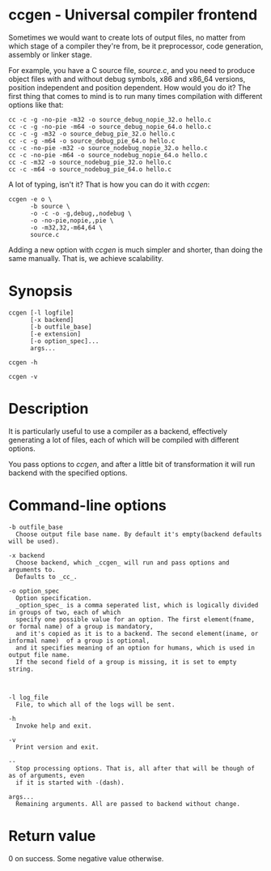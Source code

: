 # ccgen - Universal compiler frontend

Sometimes we would want to create lots of output files, no matter from which stage of a compiler they're from, be it preprocessor, code generation, assembly or linker stage.

For example, you have a C source file, _source.c_, and you need to produce object files with and without debug symbols, x86 and x86_64 versions, position independent and position dependent. How would you do it? The first thing that comes to mind is to run many times compilation with different options like that:
    
``` shell
cc -c -g -no-pie -m32 -o source_debug_nopie_32.o hello.c
cc -c -g -no-pie -m64 -o source_debug_nopie_64.o hello.c
cc -c -g -m32 -o source_debug_pie_32.o hello.c
cc -c -g -m64 -o source_debug_pie_64.o hello.c
cc -c -no-pie -m32 -o source_nodebug_nopie_32.o hello.c
cc -c -no-pie -m64 -o source_nodebug_nopie_64.o hello.c
cc -c -m32 -o source_nodebug_pie_32.o hello.c
cc -c -m64 -o source_nodebug_pie_64.o hello.c
```

A lot of typing, isn't it?
That is how you can do it with _ccgen_:

``` shell
ccgen -e o \
	  -b source \
	  -o -c -o -g,debug,,nodebug \
	  -o -no-pie,nopie,,pie \
	  -o -m32,32,-m64,64 \
	  source.c
```

Adding a new option with _ccgen_ is much simpler and shorter, than doing the same manually.
That is, we achieve scalability.

# Synopsis

``` shell
ccgen [-l logfile]
	  [-x backend]
	  [-b outfile_base]
	  [-e extension]
	  [-o option_spec]...
	  args...

ccgen -h

ccgen -v
```

# Description

  It is particularly useful to use a compiler as a backend,
  effectively generating a lot of files, each of which will be compiled with different options.

  You pass options to _ccgen_, and after a little bit of transformation it will
  run backend with the specified options.

# Command-line options
    -b outfile_base
      Choose output file base name. By default it's empty(backend defaults will be used).

    -x backend
      Choose backend, which _ccgen_ will run and pass options and arguments to.
      Defaults to _cc_.

    -o option_spec
      Option specification. 
      _option_spec_ is a comma seperated list, which is logically divided in groups of two, each of which
      specify one possible value for an option. The first element(fname, or formal name) of a group is mandatory,
      and it's copied as it is to a backend. The second element(iname, or informal name)  of a group is optional,
      and it specifies meaning of an option for humans, which is used in output file name.
      If the second field of a group is missing, it is set to empty string.

 
 
    -l log_file
      File, to which all of the logs will be sent.

    -h
      Invoke help and exit.

    -v
      Print version and exit.

    -- 
      Stop processing options. That is, all after that will be though of as of arguments, even
      if it is started with -(dash).

    args... 
      Remaining arguments. All are passed to backend without change.

# Return value
  0 on success. Some negative value otherwise.
